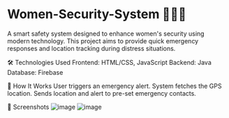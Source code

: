 # Women-Security-System 🚨👩‍💻
A smart safety system designed to enhance women's security using modern technology. This project aims to provide quick emergency responses and location tracking during distress situations.

🛠️ Technologies Used
Frontend: HTML/CSS, JavaScript 
Backend: Java
Database: Firebase 

📱 How It Works
User triggers an emergency alert.
System fetches the GPS location.
Sends location and alert to pre-set emergency contacts.
 
📸 Screenshots
![image](https://github.com/user-attachments/assets/e46e968e-78e9-4a55-8661-27d3ff05e996) ![image](https://github.com/user-attachments/assets/8a90fdbd-dffc-4cf0-8fa1-b80288d72d2d)
